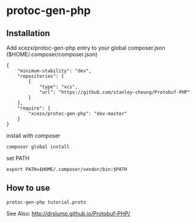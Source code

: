 # protoc-gen-php

## Installation

Add xcezx/protoc-gen-php entry to your global composer.json ($HOME/.composer/composer.json)

```
{
    "minimum-stability": "dev",
    "repositories": [
        {
            "type": "vcs",
            "url": "https://github.com/stanley-cheung/Protobuf-PHP"
        }
    ],
    "require": {
        "xcezx/protoc-gen-php": "dev-master"
    }
}
```

install with composer

```
composer global install
```

set PATH

```
export PATH=$HOME/.composer/vendor/bin:$PATH
```

## How to use

```
protoc-gen-php tutorial.proto
```

See Also: http://drslump.github.io/Protobuf-PHP/
